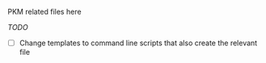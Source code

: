 PKM related files here

_TODO_

- [ ] Change templates to command line scripts that also create the relevant file
